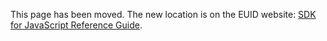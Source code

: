 This page has been moved. The new location is on the EUID website: [SDK for JavaScript Reference Guide](https://euid.eu/docs/sdks/client-side-identity).
